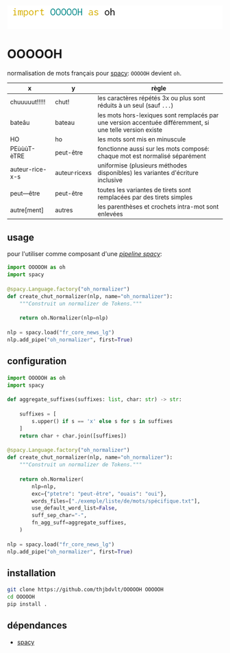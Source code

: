 ![import OOOOOH as oh](./img/import_as_oh.png)

OOOOOH
======

normalisation de mots français pour [spacy](https://spacy.io/): `OOOOOH` devient `oh`.

|x|y|règle|
|--|--|--|
|chuuuuut!!!!!|chut!|les caractères répétés 3x ou plus sont réduits à un seul (sauf `...`)|
|bateâu|bateau|les mots hors-lexiques sont remplacés par une version accentuée différemment, si une telle version existe|
|HO|ho|les mots sont mis en minuscule|
|PEùùùT-èTRE|peut-être|fonctionne aussi sur les mots composé: chaque mot est normalisé séparément|
|auteur-rice-x-s|auteur·ricexs|uniformise (plusieurs méthodes disponibles) les variantes d'écriture inclusive|
|peut—être|peut-être|toutes les variantes de tirets sont remplacées par des tirets simples|
|autre[ment]|autres|les parenthèses et crochets intra-mot sont enlevées|

usage
-----

pour l'utiliser comme composant d'une [_pipeline spacy_](https://spacy.io/usage/processing-pipelines):

```python
import OOOOOH as oh
import spacy

@spacy.Language.factory("oh_normalizer")
def create_chut_normalizer(nlp, name="oh_normalizer"):
    """Construit un normalizer de Tokens."""

    return oh.Normalizer(nlp=nlp)

nlp = spacy.load("fr_core_news_lg")
nlp.add_pipe("oh_normalizer", first=True)
```

configuration
-------------

```python
import OOOOOH as oh
import spacy

def aggregate_suffixes(suffixes: list, char: str) -> str:

    suffixes = [
        s.upper() if s == 'x' else s for s in suffixes
    ]
    return char + char.join([suffixes])

@spacy.Language.factory("oh_normalizer")
def create_chut_normalizer(nlp, name="oh_normalizer"):
    """Construit un normalizer de Tokens."""

    return oh.Normalizer(
        nlp=nlp,
        exc={"ptetre": "peut-être", "ouais": "oui"},
        words_files=["./exemple/liste/de/mots/spécifique.txt"],
        use_default_word_list=False,
        suff_sep_char="-",
        fn_agg_suff=aggregate_suffixes,
    )

nlp = spacy.load("fr_core_news_lg")
nlp.add_pipe("oh_normalizer", first=True)
```

installation
------------

```bash
git clone https://github.com/thjbdvlt/OOOOOH OOOOOH
cd OOOOOH
pip install .
```

dépendances
-----------

- [spacy](https://spacy.io/)
